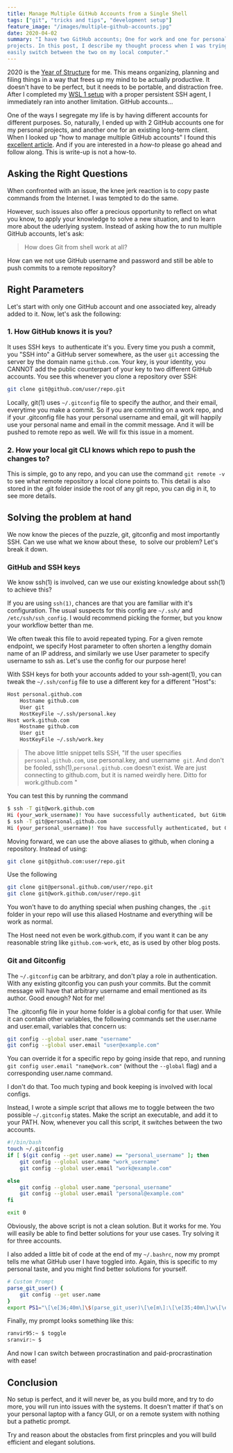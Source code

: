 ```yaml
---
title: Manage Multiple GitHub Accounts from a Single Shell
tags: ["git", "tricks and tips", "development setup"]
feature_image: "/images/multiple-github-accounts.jpg"
date: 2020-04-02
summary: "I have two GitHub accounts; One for work and one for personal
projects. In this post, I describe my thought process when I was trying to
easily switch between the two on my local computer."
---
```


2020 is the [Year of Structure](https://youtu.be/NVGuFdX5guE) for me. This means
organizing, planning and filing things in a way that frees up my mind to be
actually productive. It doesn't have to be perfect, but it needs to be portable,
and distraction free. After I completed my [WSL 1
setup](https://github.com/sranvir/wsl_setup.git) with a proper persistent SSH
agent, I immediately ran into another limitation. GitHub accounts...

One of the ways I segregate my life is by having different accounts for
different purposes. So, naturally, I ended up with 2 GitHub accounts one for my
personal projects, and another one for an existing long-term client. When I
looked up "how to manage multiple GitHub accounts" I found this [excellent
article](https://www.freecodecamp.org/news/manage-multiple-github-accounts-the-ssh-way-2dadc30ccaca/).
And if you are interested in a *how-to* please go ahead and follow along. This
is write-up is not a how-to.

## Asking the Right Questions

When confronted with an issue, the knee jerk reaction is to copy paste commands
from the Internet. I was tempted to do the same.

However, such issues also offer a precious opportunity to reflect on what you
know, to apply your knowledge to solve a new situation, and to learn more about
the uderlying system. Instead of asking how the to run multiple GitHub accounts,
let's ask:

> How does Git from shell work at all?

How can we not use GitHub username and password and still be able to push
commits to a remote repository?

## Right Parameters

Let's start with only one GitHub account and one associated key, already added
to it. Now, let's ask the following:

### 1. How GitHub knows it is you?

It uses SSH keys  to authenticate it's you. Every time you push a commit, you
"SSH into" a GitHub server somewhere, as the user `git` accessing the server by
the domain name `github.com`. Your key, is your identity, you CANNOT add the
public counterpart of your key to two different GitHub accounts. You see this
whenever you clone a repository over SSH:

```bash
git clone git@github.com/user/repo.git
```

Locally, git(1) uses `~/.gitconfig` file to specify the author, and their email,
everytime you make a commit. So if you are commiting on a work repo, and if your
.gitconfig file has your personal username and email, git will happily use your
personal name and email in the commit message. And it will be pushed to remote
repo as well. We will fix this issue in a moment.

### 2. How your local git CLI knows which repo to push the changes to?

This is simple, go to any repo, and you can use the command `git remote -v` to
see what remote repository a local clone points to. This detail is also stored
in the .git folder inside the root of any git repo, you can dig in it, to see
more details.

## Solving the problem at hand

We now know the pieces of the puzzle, git, gitconfig and most importantly SSH.
Can we use what we know about these,  to solve our problem? Let's break it down.

### GitHub and SSH keys

We know ssh(1) is involved, can we use our existing knowledge about ssh(1) to
achieve this?

If you are using `ssh(1)`, chances are that you are familiar with it's
configuration. The usual suspects for this config are `~/.ssh/` and
`/etc/ssh/ssh_config`. I would recommend picking the former, but you know your
workflow better than me.

We often tweak this file to avoid repeated typing. For a given remote endpoint,
we specify Host parameter to often shorten a lengthy domain name of an IP
address, and similarly we use User parameter to specify username to ssh as.
Let's use the config for our purpose here!

With SSH keys for both your accounts added to your ssh-agent(1), you can tweak
the `~/.ssh/config` file to use a different key for a different "Host"s:

```bash
Host personal.github.com
    Hostname github.com
    User git
    HostKeyFile ~/.ssh/personal.key
Host work.github.com
    Hostname github.com
    User git
    HostKeyFile ~/.ssh/work.key
```

> The above little snippet tells SSH, "If the user specifies
> `personal.github.com`, use personal.key, and username  `git`. And don't be
> fooled, ssh(1),`personal.github.com` doesn't exist. We are just connecting to
> github.com, but it is named weirdly here. Ditto for work.github.com "

You can test this by running the command

```bash
$ ssh -T git@work.github.com
Hi (your_work_username)! You have successfully authenticated, but GitHub does not provide shell access.
$ ssh -T git@personal.github.com
Hi (your_personal_username)! You have successfully authenticated, but GitHub does not provide shell access.
```

Moving forward, we can use the above aliases to github, when cloning a
repository. Instead of using:

```sh
git clone git@github.com:user/repo.git
```

Use the following

```sh
git clone git@personal.github.com/user/repo.git
git clone git@work.github.com/user/repo.git
```

You won't have to do anything special when pushing changes, the `.git` folder in
your repo will use this aliased Hostname and everything will be work as normal.

The Host need not even be work.github.com, if you want it can be any reasonable
string like `github.com-work`, etc, as is used by other blog posts.

### Git and Gitconfig

The `~/.gitconfig` can be arbitrary, and don't play a role in authentication.
With any existing gitconfig you can push your commits. But the commit message
will have that arbitrary username and email mentioned as its author. Good
enough? Not for me!

The .gitconfig file in your home folder is a global config for that user. While
it can contain other variables, the following commands set the user.name and
user.email, variables that concern us:

```sh
git config --global user.name "username"
git config --global user.email "user@example.com"
```

You can override it for a specific repo by going inside that repo, and running
`git config user.email "name@work.com"` (without the `--global` flag) and a
corresponding user.name command.

I don't do that. Too much typing and book keeping is involved with local
configs.

Instead, I wrote a simple script that allows me to toggle between the two
possible `~/.gitconfig` states. Make the script an executable, and add it to
your PATH. Now, whenever you call this script, it switches between the two
accounts.

```sh
#!/bin/bash
touch ~/.gitconfig
if [ $(git config --get user.name) == "personal_username" ]; then
    git config --global user.name "work_username"
    git config --global user.email "work@example.com"

else
    git config --global user.name "personal_username"
    git config --global user.email "personal@example.com"
fi

exit 0
```

Obviously, the above script is not a clean solution. But it works for me. You
will easily be able to find better solutions for your use cases. Try solving it
for three accounts.

I also added a little bit of code at the end of my `~/.bashrc`, now my prompt
tells me what GitHub user I have toggled into. Again, this is specific to my
personal taste, and you might find better solutions for yourself.

```sh
# Custom Prompt
parse_git_user() {
    git config --get user.name
}
export PS1="\[\e[36;40m\]\$(parse_git_user)\[\e[m\]:\[\e[35;40m\]\w\[\e[m\] \\$ "
```

Finally, my prompt looks something like this:

```bash
ranvir95:~ $ toggle
sranvir:~ $
```

And now I can switch between procrastination and paid-procrastination with ease!

## Conclusion

No setup is perfect, and it will never be, as you build more, and try to do more, you will run into issues with the systems. It doesn't matter if that's on your personal laptop with a fancy GUI, or on a remote system with nothing but a pathetic prompt.

Try and reason about the obstacles from first princples and you will build efficient and elegant solutions.
